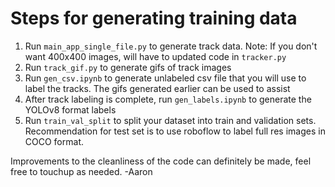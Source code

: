 # Steps for generating training data

1. Run `main_app_single_file.py` to generate track data. Note: If you don't want 400x400 images, will have to updated code in `tracker.py`
2. Run `track_gif.py` to generate gifs of track images
3. Run `gen_csv.ipynb` to generate unlabeled csv file that you will use to label the tracks. The gifs generated earlier can be used to assist
4. After track labeling is complete, run `gen_labels.ipynb` to generate the YOLOv8 format labels
5. Run `train_val_split` to split your dataset into train and validation sets. Recommendation for test set is to use roboflow to label full res images in COCO format. 

Improvements to the cleanliness of the code can definitely be made, feel free to touchup as needed. 
-Aaron